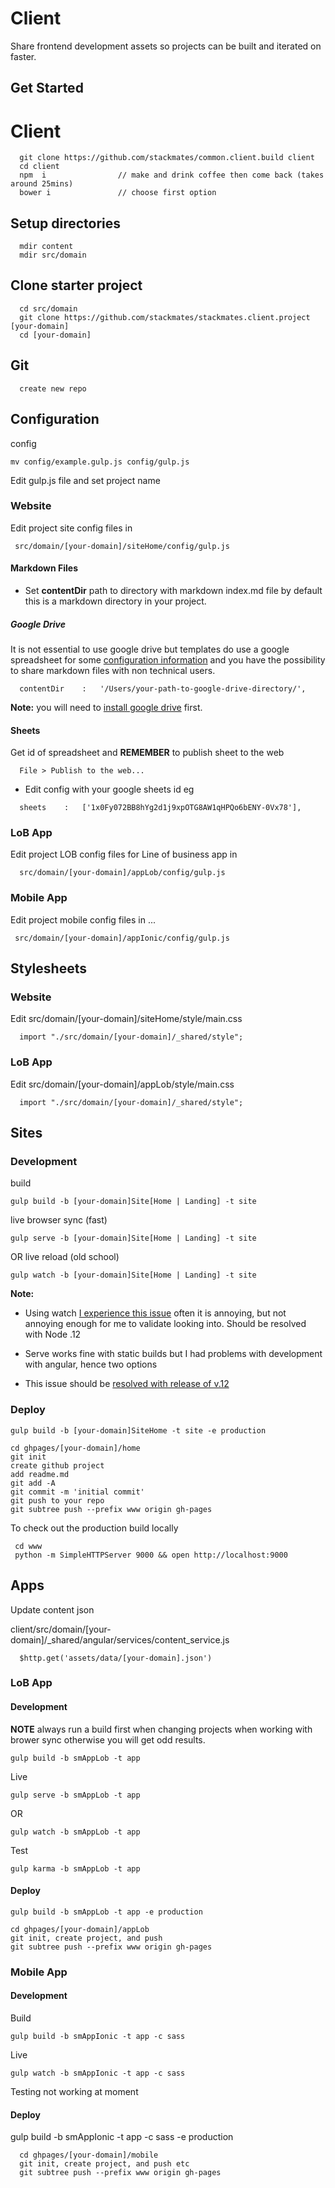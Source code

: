 
# Client

Share frontend development assets so projects can be built and iterated on faster.


## Get Started

# Client

```
  git clone https://github.com/stackmates/common.client.build client
  cd client      
  npm  i                // make and drink coffee then come back (takes around 25mins)
  bower i               // choose first option
```

## Setup directories

```
  mdir content      
  mdir src/domain      
```

## Clone starter project

```
  cd src/domain     
  git clone https://github.com/stackmates/stackmates.client.project [your-domain]     
  cd [your-domain]      
```

## Git

```  
  create new repo     
```


## Configuration

      
config
```    
mv config/example.gulp.js config/gulp.js     
```

Edit gulp.js file and set project name      

  

### Website

Edit project site config files in 

```
 src/domain/[your-domain]/siteHome/config/gulp.js
```


#### Markdown Files

* Set **contentDir** path to directory with markdown index.md file by default this is a markdown directory in your project.


##### Google Drive

It is not essential to use google drive but templates do use a google spreadsheet for some [configuration information](https://docs.google.com/a/dreamineering.com/spreadsheets/d/1x0Fy072BB8hYg2d1j9xpOTG8AW1qHPQo6bENY-0Vx78/edit#gid=403638115) and you have the possibility to share markdown files with non technical users.


```
  contentDir    :   '/Users/your-path-to-google-drive-directory/',
```

**Note:** you will need to [install google drive](https://tools.google.com/dlpage/drive) first.


#### Sheets

Get id of spreadsheet and **REMEMBER** to publish sheet to the web

```
  File > Publish to the web...
```

* Edit config with your google sheets id eg 

```
  sheets    :   ['1x0Fy072BB8hYg2d1j9xpOTG8AW1qHPQo6bENY-0Vx78'],
```


### LoB App       

Edit project LOB config files for Line of business app in

```
  src/domain/[your-domain]/appLob/config/gulp.js  
```

### Mobile App       

Edit project mobile config files in ...

```
 src/domain/[your-domain]/appIonic/config/gulp.js  
```



## Stylesheets
      

### Website    
Edit src/domain/[your-domain]/siteHome/style/main.css   



```
  import "./src/domain/[your-domain]/_shared/style";  
```

### LoB App  
Edit src/domain/[your-domain]/appLob/style/main.css     

```
  import "./src/domain/[your-domain]/_shared/style";  
```


## Sites
      
### Development

build
```      
gulp build -b [your-domain]Site[Home | Landing] -t site     
```

live
browser sync (fast)
```
gulp serve -b [your-domain]Site[Home | Landing] -t site     
```

OR 
live reload (old school)
```
gulp watch -b [your-domain]Site[Home | Landing] -t site     
```



**Note:** 

* Using watch [I experience this issue](https://github.com/joyent/node/issues/5463) often it is annoying, but not annoying enough for me to validate looking into. Should be resolved with Node .12
* Serve works fine with static builds but I had problems with development with angular, hence two options


* This issue should be [resolved with release of v.12](https://www.bountysource.com/issues/337777-fs-watch-node-52551-carboncore-framework-fseventstreamstart-register_with_server-error-f2d_register_rpc-null-21)


### Deploy
```
gulp build -b [your-domain]SiteHome -t site -e production      
```

```      
cd ghpages/[your-domain]/home     
git init      
create github project     
add readme.md     
git add -A      
git commit -m 'initial commit'
git push to your repo      
git subtree push --prefix www origin gh-pages     
```      


To check out the production build locally 

```
 cd www
 python -m SimpleHTTPServer 9000 && open http://localhost:9000
```


## Apps

Update content json

client/src/domain/[your-domain]/_shared/angular/services/content_service.js

```
  $http.get('assets/data/[your-domain].json')
```
      
### LoB App      

#### Development

**NOTE** always run a build first when changing projects when working with brower sync otherwise you will get odd results.

```      
gulp build -b smAppLob -t app      
```


Live
```      
gulp serve -b smAppLob -t app      
```
OR
```      
gulp watch -b smAppLob -t app      
```

Test
```
gulp karma -b smAppLob -t app 
```

#### Deploy

```
gulp build -b smAppLob -t app -e production      
```

```
cd ghpages/[your-domain]/appLob                
git init, create project, and push      
git subtree push --prefix www origin gh-pages     
```      
      
### Mobile App

#### Development      
 
Build      
```      
gulp build -b smAppIonic -t app -c sass     
```

Live
```
gulp watch -b smAppIonic -t app -c sass     
```      

Testing not working at moment


#### Deploy

gulp build -b smAppIonic -t app -c sass -e production     

```
  cd ghpages/[your-domain]/mobile  
  git init, create project, and push etc     
  git subtree push --prefix www origin gh-pages     
```      
